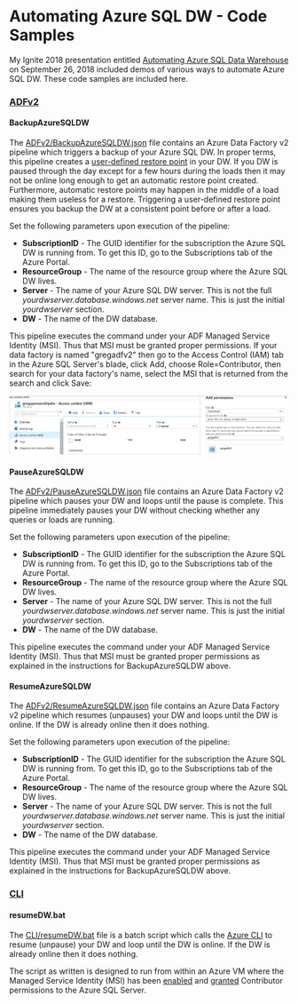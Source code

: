 # Automating Azure SQL DW - Code Samples
My Ignite 2018 presentation entitled [Automating Azure SQL Data Warehouse](https://myignite.techcommunity.microsoft.com/sessions/66195?source=sessions) on September 26, 2018 included demos of various ways to automate Azure SQL DW. These code samples are included here.

### [ADFv2](https://github.com/furmangg/automating-azure-sql-dw/tree/master/ADFv2)

#### BackupAzureSQLDW

The [ADFv2/BackupAzureSQLDW.json](https://raw.githubusercontent.com/furmangg/automating-azure-sql-dw/master/ADFv2/BackupAzureSQLDW.json) file contains an Azure Data Factory v2 pipeline which triggers a backup of your Azure SQL DW. In proper terms, this pipeline creates a [user-defined restore point](https://docs.microsoft.com/en-us/azure/sql-data-warehouse/backup-and-restore#user-defined-restore-points) in your DW. If you DW is paused through the day except for a few hours during the loads then it may not be online long enough to get an automatic restore point created. Furthermore, automatic restore points may happen in the middle of a load making them useless for a restore. Triggering a user-defined restore point ensures you backup the DW at a consistent point before or after a load.

Set the following parameters upon execution of the pipeline:
* **SubscriptionID** - The GUID identifier for the subscription the Azure SQL DW is running from. To get this ID, go to the Subscriptions tab of the Azure Portal.
* **ResourceGroup** - The name of the resource group where the Azure SQL DW lives.
* **Server** - The name of your Azure SQL DW server. This is not the full _yourdwserver.database.windows.net_ server name. This is just the initial _yourdwserver_ section.
* **DW** - The name of the DW database.

This pipeline executes the command under your ADF Managed Service Identity (MSI). Thus that MSI must be granted proper permissions. If your data factory is named "gregadfv2" then go to the Access Control (IAM) tab in the Azure SQL Server's blade, click Add, choose Role=Contributor, then search for your data factory's name, select the MSI that is returned from the search and click Save:

![Assigning MSI permissions](images/ADFMSI.png)


#### PauseAzureSQLDW

The [ADFv2/PauseAzureSQLDW.json](https://raw.githubusercontent.com/furmangg/automating-azure-sql-dw/master/ADFv2/PauseAzureSQLDW.json) file contains an Azure Data Factory v2 pipeline which pauses your DW and loops until the pause is complete. This pipeline immediately pauses your DW without checking whether any queries or loads are running.

Set the following parameters upon execution of the pipeline:
* **SubscriptionID** - The GUID identifier for the subscription the Azure SQL DW is running from. To get this ID, go to the Subscriptions tab of the Azure Portal.
* **ResourceGroup** - The name of the resource group where the Azure SQL DW lives.
* **Server** - The name of your Azure SQL DW server. This is not the full _yourdwserver.database.windows.net_ server name. This is just the initial _yourdwserver_ section.
* **DW** - The name of the DW database.

This pipeline executes the command under your ADF Managed Service Identity (MSI). Thus that MSI must be granted proper permissions as explained in the instructions for BackupAzureSQLDW above.


#### ResumeAzureSQLDW

The [ADFv2/ResumeAzureSQLDW.json](https://raw.githubusercontent.com/furmangg/automating-azure-sql-dw/master/ADFv2/ResumeAzureSQLDW.json) file contains an Azure Data Factory v2 pipeline which resumes (unpauses) your DW and loops until the DW is online. If the DW is already online then it does nothing.

Set the following parameters upon execution of the pipeline:
* **SubscriptionID** - The GUID identifier for the subscription the Azure SQL DW is running from. To get this ID, go to the Subscriptions tab of the Azure Portal.
* **ResourceGroup** - The name of the resource group where the Azure SQL DW lives.
* **Server** - The name of your Azure SQL DW server. This is not the full _yourdwserver.database.windows.net_ server name. This is just the initial _yourdwserver_ section.
* **DW** - The name of the DW database.

This pipeline executes the command under your ADF Managed Service Identity (MSI). Thus that MSI must be granted proper permissions as explained in the instructions for BackupAzureSQLDW above.


### [CLI](https://github.com/furmangg/automating-azure-sql-dw/tree/master/CLI)

#### resumeDW.bat

The [CLI/resumeDW.bat](https://raw.githubusercontent.com/furmangg/automating-azure-sql-dw/master/CLI/resumeDW.bat) file is a batch script which calls the [Azure CLI](https://docs.microsoft.com/en-us/cli/azure/install-azure-cli?view=azure-cli-latest) to resume (unpause) your DW and loop until the DW is online. If the DW is already online then it does nothing.

The script as written is designed to run from within an Azure VM where the Managed Service Identity (MSI) has been [enabled](https://docs.microsoft.com/en-us/azure/active-directory/managed-identities-azure-resources/qs-configure-portal-windows-vm) and [granted](https://docs.microsoft.com/en-us/azure/active-directory/managed-identities-azure-resources/howto-assign-access-portal) Contributor permissions to the Azure SQL Server.
